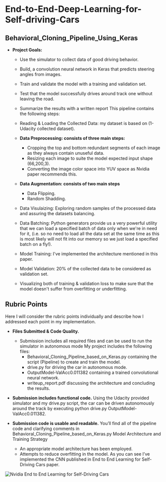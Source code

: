 # End-to-End-Deep-Learning-for-Self-driving-Cars

## Behavioral_Cloning_Pipeline_Using_Keras

- **Project Goals:**
  - Use the simulator to collect data of good driving behavior.
  - Build, a convolution neural network in Keras that predicts steering angles from images.
  - Train and validate the model with a training and validation set.
  - Test that the model successfully drives around track one without leaving the road.
  - Summarize the results with a written report This pipeline contains the following steps:
  - Reading & Loading the Collected Data: my dataset is based on (1- Udacity collected dataset).
  
  - **Data Preprocessing: consists of three main steps:** 
    - Cropping the top and bottom redundant segments of each image as they always contain unuseful data.
    - Resizing each image to suite the model expected input shape (66,200,3).
    - Converting the image color space into YUV space as Nvidia paper recommends this.
    
  - **Data Augmentation: consists of two main steps** 
    - Data Flipping. 
    - Random Shadding. 
     
  - Data Visulaizing: Exploring random samples of the processed data and assuring the datasets balancing. 
  - Data Batching: Python generators provide us a very powerful utility that we can load a specified batch of data only when we're in need 
  for it, (i.e. so no need to load all the data set at the same time as this is most likely will not fit into our memory so we just load 
  a specified batch on a fly!). 
  - Model Training: I've implemented the architecture mentioned in this paper. 
  - Model Validation: 20% of the collected data to be considered as validation set. 
  - Visualizing both of training & validation loss to make sure that the model doesn't suffer from overfitting or underfitting.
  
##  Rubric Points
Here I will consider the rubric points individually and describe how I addressed each point in my implementation.

- **Files Submitted & Code Quality.**
  - Submission includes all required files and can be used to run the simulator in autonomous mode
My project includes the following files:
    - Behavioral_Cloning_Pipeline_based_on_Keras.py containing the script (Pipeline) to create and train the model.
    - drive.py for driving the car in autonomous mode.
    - OutputModel-ValAcc0.011382 containing a trained convolutional neural network.
    - writeup_report.pdf discussing the architecture and concluding the results.
 
- **Submission includes functional code.**
Using the Udacity provided simulator and my drive.py script, the car can be driven autonomously around the track by executing python drive.py OutputModel-ValAcc0.011382.

- **Submission code is usable and readable.**
You’ll find all of the pipeline code and clarifying comments in
Behavioral_Cloning_Pipeline_based_on_Keras.py
Model Architecture and Training Strategy
  - An appropriate model architecture has been employed.
  - Attempts to reduce overfitting in the model.
As you can see I’ve implemented the CNN published in End to End Learning for Self-Driving Cars paper.

![Nvidia End to End Learning for Self-Driving Cars]("1.png")
